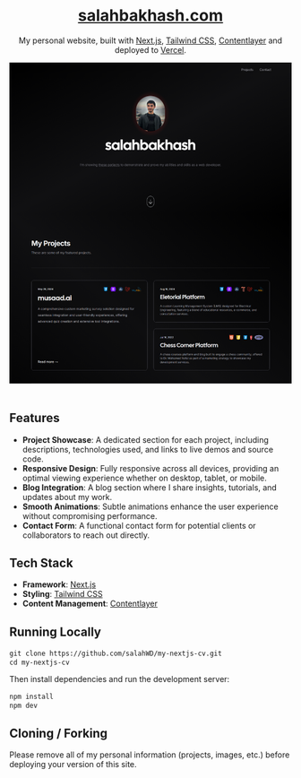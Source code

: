 <div align="center">
    <a href="https://salahbakhash.com"><h1 align="center">salahbakhash.com</h1></a>

My personal website, built with [Next.js](https://nextjs.org/), [Tailwind CSS](https://tailwindcss.com/), [Contentlayer](https://www.contentlayer.dev/) and deployed to [Vercel](https://vercel.com/).

<a target="_blank" href="https://my-nextjs-cv-git-dev-salah-vercal.vercel.app?_vercel_share=BMrY1b4Eo7y831zw10jd6eqTS6khaOcV">
    <img src="./public/projects/my-nextjs-cv.png" alt="my NextJs portfolio" width="550" />
</a>

  
</div>

<br/>

  
## Features

- **Project Showcase**: A dedicated section for each project, including descriptions, technologies used, and links to live demos and source code.
- **Responsive Design**: Fully responsive across all devices, providing an optimal viewing experience whether on desktop, tablet, or mobile.
- **Blog Integration**: A blog section where I share insights, tutorials, and updates about my work.
- **Smooth Animations**: Subtle animations enhance the user experience without compromising performance.
- **Contact Form**: A functional contact form for potential clients or collaborators to reach out directly.

## Tech Stack

- **Framework**: [Next.js](https://nextjs.org/)
- **Styling**: [Tailwind CSS](https://tailwindcss.com/)
- **Content Management**: [Contentlayer](https://www.contentlayer.dev/)


## Running Locally

```sh-session
git clone https://github.com/salahWD/my-nextjs-cv.git
cd my-nextjs-cv
```

Then install dependencies and run the development server:

```sh-session
npm install
npm dev
```

## Cloning / Forking

Please remove all of my personal information (projects, images, etc.) before deploying your version of this site.

